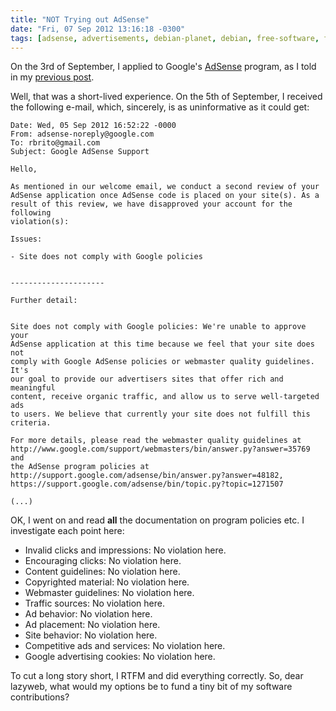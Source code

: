 ```yaml
---
title: "NOT Trying out AdSense"
date: "Fri, 07 Sep 2012 13:16:18 -0300"
tags: [adsense, advertisements, debian-planet, debian, free-software, funding, google]
---
```


On the 3rd of September, I applied to Google's [AdSense][1] program, as I
told in my [previous post][2].

Well, that was a short-lived experience. On the 5th of September, I received
the following e-mail, which, sincerely, is as uninformative as it could get:

    Date: Wed, 05 Sep 2012 16:52:22 -0000
    From: adsense-noreply@google.com
    To: rbrito@gmail.com
    Subject: Google AdSense Support

    Hello,

    As mentioned in our welcome email, we conduct a second review of your
    AdSense application once AdSense code is placed on your site(s). As a
    result of this review, we have disapproved your account for the following
    violation(s):

    Issues:

    - Site does not comply with Google policies


    ---------------------

    Further detail:


    Site does not comply with Google policies: We're unable to approve your
    AdSense application at this time because we feel that your site does not
    comply with Google AdSense policies or webmaster quality guidelines. It's
    our goal to provide our advertisers sites that offer rich and meaningful
    content, receive organic traffic, and allow us to serve well-targeted ads
    to users. We believe that currently your site does not fulfill this
    criteria.

    For more details, please read the webmaster quality guidelines at
    http://www.google.com/support/webmasters/bin/answer.py?answer=35769 and
    the AdSense program policies at
    http://support.google.com/adsense/bin/answer.py?answer=48182,
    https://support.google.com/adsense/bin/topic.py?topic=1271507

    (...)

OK, I went on and read **all** the documentation on program policies
etc.  I investigate each point here:

* Invalid clicks and impressions: No violation here.
* Encouraging clicks: No violation here.
* Content guidelines: No violation here.
* Copyrighted material: No violation here.
* Webmaster guidelines: No violation here.
* Traffic sources: No violation here.
* Ad behavior: No violation here.
* Ad placement: No violation here.
* Site behavior: No violation here.
* Competitive ads and services: No violation here.
* Google advertising cookies: No violation here.

To cut a long story short, I RTFM and did everything correctly. So, dear
lazyweb, what would my options be to fund a tiny bit of my software
contributions?

[1]: https://www.google.com/adsense
[2]: http://cynic.cc/blog/posts/trying_out_adsense/

